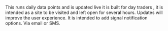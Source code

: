 This runs daily data points and is updated live it is built for day traders , it is intended as a site to be visited and left open for several hours. Updates will improve the user experience. It is intended to add signal notification options. Via email or SMS. 
